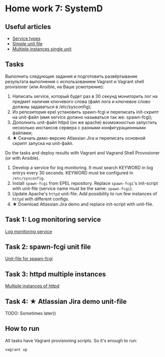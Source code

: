 # Home work 7: SystemD

## Useful articles

- [Service types](https://wiki.archlinux.org/index.php/Systemd_(%D0%A0%D1%83%D1%81%D1%81%D0%BA%D0%B8%D0%B9)#%D0%A2%D0%B8%D0%BF%D1%8B_%D1%81%D0%BB%D1%83%D0%B6%D0%B1)
- [Simple unit file](https://medium.com/@benmorel/creating-a-linux-service-with-systemd-611b5c8b91d6)
- [Multiple instances single unit](https://www.stevenrombauts.be/2019/01/run-multiple-instances-of-the-same-systemd-unit/)

## Tasks

Выполнить следующие задания и подготовить развёртывание результата выполнения с использованием Vagrant и Vagrant shell provisioner (или Ansible, на Ваше усмотрение):
1. Написать service, который будет раз в 30 секунд мониторить лог на предмет наличия ключевого слова (файл лога и ключевое слово должны задаваться в /etc/sysconfig);
2. Из репозитория epel установить spawn-fcgi и переписать init-скрипт на unit-файл (имя service должно называться так же: spawn-fcgi);
3. Дополнить unit-файл httpd (он же apache) возможностью запустить несколько инстансов сервера с разными конфигурационными файлами;
4. ★ Скачать демо-версию Atlassian Jira и переписать основной скрипт запуска на unit-файл.

Do the tasks and deploy results with Vagrant and Vagrand Shell Provosioner (or with Ansible).
1. Develop a service for log monitoring. It must search KEYWORD in log entrys every 30 seconds. KEYWORD must be configured in `/etc/sysconfig`.
2. Install `spawn-fcgi` from EPEL repository. Replace `spawn-fcgi`'s init-script with unit-file (service name must be the same: `spawn-fcgi`).
3. Update Apache's `httpd` unit-file. Add possibility to run few instances of `httpd` with different configs.
4. ★ Download Atlassian Jira demo and replace init-script with unit-file.

## Task 1: Log monitoring service

[Log monitoring service](LOGMON.md)

## Task 2: spawn-fcgi unit file

[Unit-file for spawn-fcgi](SPAWN-FCGI.md)

## Task 3: httpd multiple instances

[Multiple instances of httpd](HTTPD.md)

## Task 4: ★ Atlassian Jira demo unit-file

TODO: Sometimes later))


## How to run

All tasks have Vagrant provisioning scripts. So it's enough to run:
```shell
vagrant up
```
